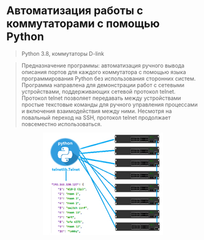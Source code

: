 # Автоматизация работы с коммутаторами с помощью Python
> Python 3.8, коммутаторы D-link <br>


> Предназначение программы: автоматизация ручного вывода описания портов для каждого коммутатора с помощью языка программирования Python без использования сторонних систем.<br>
Программа направлена для демонстрации работ с сетевыми устройствами, поддерживающих сетевой протокол telnet.
Протокол telnet позволяет передавать между устройствами простые текстовые команды для ручного управления процессами и включения взаимодействия между ними. Несмотря на повальный переход на SSH, протокол telnet продолжает повсеместно использоваться.<br>
<p align="center">
  <img src="https://github.com/legion088/switch-port-descriptions/blob/main/scheme.png">
</p>
